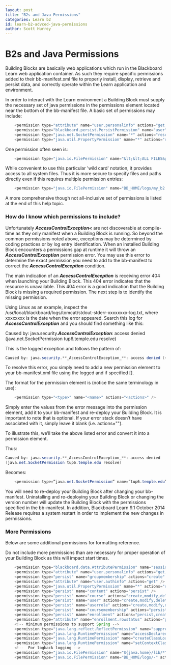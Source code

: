 ```yaml
---
layout: post
title: "B2s and Java Permissions"
categories: Learn b2
id: learn-b2-advced-java-permissions
author: Scott Hurrey
---
```


# B2s and Java Permissions

Building Blocks are basically web applications which run in the Blackboard
Learn web application container. As such they require specific permissions
added to their bb-manifest.xml file to properly install, display, retrieve and
persist data, and correctly operate within the Learn application and
environment.

In order to interact with the Learn environment a Building Block must supply
the necessary set of java permissions in the permissions element located near
the bottom of the bb-manifest file. A basic set of permissions may include:

~~~ java
    <permission type="attribute" name="user.personalinfo" actions="get,set"/>   
    <permission type="blackboard.persist.PersistPermission" name="user" actions="create,modify"/>   
    <permission type="java.net.SocketPermission" name="*" actions="resolve,connect"/>   
    <permission type="java.util.PropertyPermission" name="*" actions="read,write"/>
~~~
One permission often seen is:

~~~ java
    <permission type="java.io.FilePermission" name="&lt;&lt;ALL FILES&gt;&gt;" actions="read,write"/>
~~~

While convenient to use this particular 'wild card' notation, it provides
access to all system files. Thus it is more secure to specify files and paths
directly even if this requires multiple permission entries:

~~~ java
    <permission type="java.io.FilePermission" name="BB_HOME/logs/my_b2.log" actions="read,write"/>
~~~
A more comprehensive though not all-inclusive set of permissions is listed at
the end of this help topic.

### How do I know which permissions to include?

Unfortunately **_AccessControlException<_** are not discoverable at compile-
time as they only manifest when a Building Block is running. So beyond the
common permissions noted above, exceptions may be determined by coding
practices or by log entry identification. When an installed Building Block
encounters a permissions gap at runtime it will throw an
**_AccessControlException_** permission error. You may use this error to
determine the exact permission you need to add to the bb-manifest to correct
the **_AccessControlException_** condition.

The main indication of an **_AccessControlException_** is receiving error 404
when launching your Building Block. This 404 error indicates that the resource
is unavailable. This 404 error is a good indication that the Building Block is
missing a required permission. The next step is to identify the missing
permission.

Using Linux as an example, inspect the
/usr/local/blackboard/logs/tomcat/stdout-stderr-xxxxxxxx-log.txt, where
xxxxxxxx is the date when the error appeared. Search this log for
**_AccessControlException_** and you should find something like this:

Caused by: java.security.**_AccessControlException_**: access denied
(java.net.SocketPermission tup6.temple.edu resolve)

This is the logged exception and follows the pattern of:

~~~ java
Caused by: java.security.**_AccessControlException_**: access denied (<type> <name> [<actions>])
~~~

To resolve this error, you simply need to add a new permission element to your
bb-manifest.xml file using the logged <type> <name> and if specified
[<actions>].

The format for the permission element is (notice the same terminology in use):

~~~ java
    <permission type="<type>" name="<name>" actions="<actions>" />
~~~

Simply enter the values from the error message into the permission element,
add it to your bb-manifest and re-deploy your Building Block. It is important
to note that <actions> is optional. If your error stack doesn’t have <actions>
associated with it, simply leave it blank (i.e. actions="").

To illustrate this, we’ll take the above listed error and convert it into a
permission element.

Thus:

~~~ java
Caused by: java.security.**_AccessControlException_**: access denied
(java.net.SocketPermission tup6.temple.edu resolve)
~~~

Becomes:
~~~ java
    <permission type=”java.net.SocketPermission” name=”tup6.temple.edu” actions=”resolve” />
~~~

You will need to re-deploy your Building Block after changing your bb-
manifest. Uninstalling and re-deploying your Building Block or changing the
version number will update the Building Block with the permissions specified
in the bb-manifest. In addition, Blackboard Learn 9.1 October 2014 Release
requires a system restart in order to implement the new changes in
permissions.

### More Permissions

Below are some additional permissions for formatting reference.

Do not include more permissions than are necessary for proper operation of
your Building Block as this will impact start times.

~~~ java
    <permission type="blackboard.data.AttributePermission" name="sessionmanager" actions="get" />  
    <permission type="attribute" name="user.personalinfo" actions="get,set" />   
    <permission type="persist" name="groupmembership" actions="create" />   
    <permission type="attribute" name="user.authinfo" actions="get" />   
    <permission type="java.util.PropertyPermission" name="*" actions="read,write" />    
    <permission type="persist" name="content" actions="persist" />   
    <permission type="persist" name="course" actions="create,modify,delete" />    
    <permission type="persist" name="user" actions="create,modify,delete" />   
    <permission type="persist" name="userrole" actions="create,modify,delete" />   
    <permission type="persist" name="coursemembership" actions="persist,create,modify,delete" />                
    <permission type="persist" name="enrollment" actions="persist,create,modify,delete" />   
    <permission type="attribute" name="enrollment.rowstatus" actions="get,set" />                
    <!-- Minimum permissions to support Spring -->   
    <permission type="java.lang.reflect.ReflectPermission" name="suppressAccessChecks" />   
    <permission type="java.lang.RuntimePermission" name="accessDeclaredMembers" />   
    <permission type="java.lang.RuntimePermission" name="createClassLoader" />   
    <permission type="java.lang.RuntimePermission" name="setContextClassLoader" />                
    <!--  For logback logging -->   
    <permission type="java.io.FilePermission" name="${java.home}/lib/*" actions="read" />  
    <permission type="java.io.FilePermission" name="BB_HOME/logs/-" actions="read,write" />
~~~